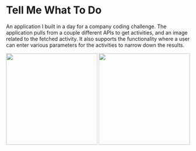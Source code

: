 # Tell Me What To Do

An application I built in a day for a company coding challenge. The application pulls from a couple different APIs to get activities, and an image related to the fetched activity. It also supports the functionality where a user can enter various parameters for the activities to narrow down the results.


<div style="flex-direction: row; justify-content: space-evenly;">
<img src="https://user-images.githubusercontent.com/39627628/117152024-ec4daa80-adb9-11eb-87c6-145709e5adee.jpeg" width="250"  />
<img src="https://user-images.githubusercontent.com/39627628/117152037-eeb00480-adb9-11eb-9717-82dd2c009e9b.jpeg" width="250"  />
</div>
